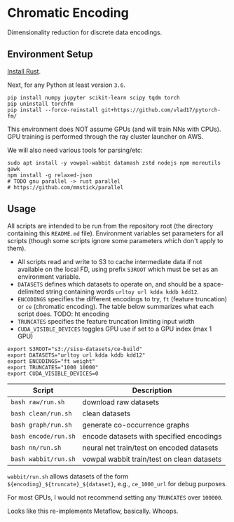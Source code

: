# Chromatic Encoding

Dimensionality reduction for discrete data encodings.

## Environment Setup

[Install Rust](https://www.rust-lang.org/tools/install).

Next, for any Python at least version `3.6`.

```
pip install numpy jupyter scikit-learn scipy tqdm torch
pip uninstall torchfm
pip install --force-reinstall git+https://github.com/vlad17/pytorch-fm/
```

This environment does NOT assume GPUs (and will train NNs with CPUs). GPU training is performed through the ray cluster launcher on AWS.

We will also need various tools for parsing/etc:

```
sudo apt install -y vowpal-wabbit datamash zstd nodejs npm moreutils gawk
npm install -g relaxed-json
# TODO gnu parallel -> rust parallel
# https://github.com/mmstick/parallel
```

## Usage

All scripts are intended to be run from the repository root (the directory containing this `README.md` file). Environment variables set parameters for all scripts (though some scripts ignore some parameters which don't apply to them).

* All scripts read and write to S3 to cache intermediate data if not available on the local FD, using prefix `S3ROOT` which must be set as an environment variable.
* `DATASETS` defines which datasets to operate on, and should be a space-delimited string containing words `urltoy url kdda kddb kdd12`.
* `ENCODINGS` specifies the different encodings to try, `ft` (feature truncation) or `ce` (chromatic encoding). The table below summarizes what each script does. TODO: ht encoding
* `TRUNCATES` specifies the feature truncation limiting input width
* `CUDA_VISIBLE_DEVICES` toggles GPU use if set to a GPU index (max 1 GPU)

```
export S3ROOT="s3://sisu-datasets/ce-build"
export DATASETS="urltoy url kdda kddb kdd12"
export ENCODINGS="ft weight"
export TRUNCATES="1000 10000"
export CUDA_VISIBLE_DEVICES=0
```

| Script | Description |
| --- | --- |
| `bash raw/run.sh` | download raw datasets |
| `bash clean/run.sh` | clean datasets |
| `bash graph/run.sh` | generate co-occurrence graphs |
| `bash encode/run.sh` | encode datasets with specified encodings |
| `bash nn/run.sh` | neural net train/test on encoded datasets |
| `bash wabbit/run.sh` | vowpal wabbit train/test on clean datasets |

`wabbit/run.sh` allows datasets of the form `${encoding}_${truncate}_${dataset}`, e.g., `ce_1000_url` for debug purposes.

For most GPUs, I would not recommend setting any `TRUNCATES` over `100000`.

Looks like this re-implements Metaflow, basically. Whoops.
